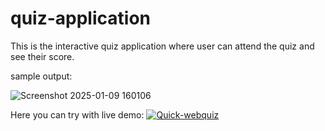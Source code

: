 # quiz-application
 This is the interactive quiz application where user can attend the quiz and see their score.

 sample output:
 
 ![Screenshot 2025-01-09 160106](https://github.com/user-attachments/assets/14402096-3477-43e4-9315-cac2c73e8bce)

Here you can try with live demo: [![Quick-webquiz](https://quick-webquiz.netlify.app/)]("quick-webquiz.netlify.app/")


 
